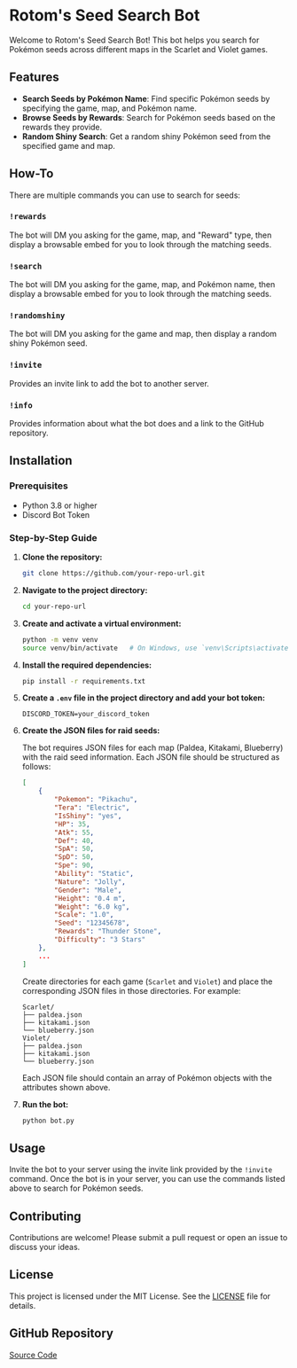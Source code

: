 # Rotom's Seed Search Bot

Welcome to Rotom's Seed Search Bot! This bot helps you search for Pokémon seeds across different maps in the Scarlet and Violet games.

## Features

- **Search Seeds by Pokémon Name**: Find specific Pokémon seeds by specifying the game, map, and Pokémon name.
- **Browse Seeds by Rewards**: Search for Pokémon seeds based on the rewards they provide.
- **Random Shiny Search**: Get a random shiny Pokémon seed from the specified game and map.

## How-To

There are multiple commands you can use to search for seeds:

### `!rewards`
The bot will DM you asking for the game, map, and "Reward" type, then display a browsable embed for you to look through the matching seeds.

### `!search`
The bot will DM you asking for the game, map, and Pokémon name, then display a browsable embed for you to look through the matching seeds.

### `!randomshiny`
The bot will DM you asking for the game and map, then display a random shiny Pokémon seed.

### `!invite`
Provides an invite link to add the bot to another server.

### `!info`
Provides information about what the bot does and a link to the GitHub repository.

## Installation

### Prerequisites

- Python 3.8 or higher
- Discord Bot Token

### Step-by-Step Guide

1. **Clone the repository:**
    ```bash
    git clone https://github.com/your-repo-url.git
    ```

2. **Navigate to the project directory:**
    ```bash
    cd your-repo-url
    ```

3. **Create and activate a virtual environment:**
    ```bash
    python -m venv venv
    source venv/bin/activate   # On Windows, use `venv\Scripts\activate`
    ```

4. **Install the required dependencies:**
    ```bash
    pip install -r requirements.txt
    ```

5. **Create a `.env` file in the project directory and add your bot token:**
    ```env
    DISCORD_TOKEN=your_discord_token
    ```

6. **Create the JSON files for raid seeds:**

    The bot requires JSON files for each map (Paldea, Kitakami, Blueberry) with the raid seed information. Each JSON file should be structured as follows:

    ```json
    [
        {
            "Pokemon": "Pikachu",
            "Tera": "Electric",
            "IsShiny": "yes",
            "HP": 35,
            "Atk": 55,
            "Def": 40,
            "SpA": 50,
            "SpD": 50,
            "Spe": 90,
            "Ability": "Static",
            "Nature": "Jolly",
            "Gender": "Male",
            "Height": "0.4 m",
            "Weight": "6.0 kg",
            "Scale": "1.0",
            "Seed": "12345678",
            "Rewards": "Thunder Stone",
            "Difficulty": "3 Stars"
        },
        ...
    ]
    ```

    Create directories for each game (`Scarlet` and `Violet`) and place the corresponding JSON files in those directories. For example:

    ```
    Scarlet/
    ├── paldea.json
    ├── kitakami.json
    └── blueberry.json
    Violet/
    ├── paldea.json
    ├── kitakami.json
    └── blueberry.json
    ```

    Each JSON file should contain an array of Pokémon objects with the attributes shown above.

7. **Run the bot:**
    ```bash
    python bot.py
    ```

## Usage

Invite the bot to your server using the invite link provided by the `!invite` command. Once the bot is in your server, you can use the commands listed above to search for Pokémon seeds.

## Contributing

Contributions are welcome! Please submit a pull request or open an issue to discuss your ideas.

## License

This project is licensed under the MIT License. See the [LICENSE](LICENSE) file for details.

## GitHub Repository

[Source Code]([https://github.com/your-repo-url](https://github.com/Boneless0019/Raid-Seed-Search-Bot))
